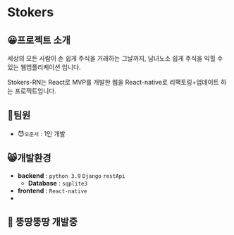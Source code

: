# Stokers

## 😀프로젝트 소개
세상의 모든 사람이 손 쉽게 주식을 거래하는 그날까지,
남녀노소 쉽게 주식을 익힐 수 있는 웹앱플리케이션 입니다.

Stokers-RN는 React로 MVP를 개발한 웹을 React-native로 리팩토링+업데이트 하는 프로젝트입니다.

## 🤵팀원
-  😈`오준서` : 1인 개발

## 😸개발환경
  - **backend** : `python 3.9` `Django` `restApi`
    - **Database** : `sqplite3`
  - **frontend** : `React-native` 
  - 
## 🎸 뚱땅뚱땅 개발중
